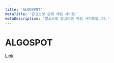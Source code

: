 ```yaml
---
title: 'ALGOSPOT'
metaTitle: '알고스팟 문제 채점 사이트'
metaDescription: '알고스팟 알고리즘 채점 사이트입니다.'
---
```


# ALGOSPOT

[Link](https://www.algospot.com/)
